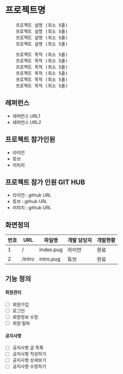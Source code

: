 # 프로젝트명

<pre>
    프로젝트 설명 (최소 5줄)
    프로젝트 설명 (최소 5줄)
    프로젝트 설명 (최소 5줄)
    프로젝트 설명 (최소 5줄)
</pre>

<pre>
    프로젝트 목적 (최소 5줄)
    프로젝트 목적 (최소 5줄)
    프로젝트 목적 (최소 5줄)
    프로젝트 목적 (최소 5줄)
    프로젝트 목적 (최소 5줄)
    프로젝트 목적 (최소 5줄)
</pre>

## 레퍼런스

- 레퍼런스 URL1
- 레퍼런스 URL2

## 프로젝트 참가인원

- 라이언
- 튜브
- 어피치

## 프로젝트 참가 인원 GIT HUB

- 라이언 : github URL
- 튜브 : github URL
- 어피치 : github URL

## 화면정의

| 번호 | URL    | 파일명    | 개발 담당자 | 개발현황 |
| ---- | ------ | --------- | ----------- | -------- |
| 1    | /      | index.pug | 라이언      | 완료     |
| 2    | /intro | intro.pug | 튜브        | 완료     |

## 기능 정의

#### 회원관리

- [ ] 회원가입
- [ ] 로그인
- [ ] 회원정보 수정
- [ ] 회원 탈퇴

#### 공지사항

- [ ] 공지사항 글 목록
- [ ] 공지사항 작성하기
- [ ] 공지사항 상세보기
- [ ] 공지사항 수정하기
